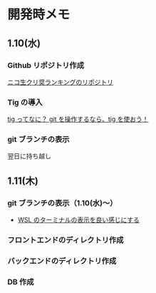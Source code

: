 # 開発時メモ

## 1.10(水)

### Github リポジトリ作成

[ニコ生クリ奨ランキングのリポジトリ](https://github.com/MASA20201203/NicodbApp)

### Tig の導入

[tig ってなに？ git を操作するなら、tig を使おう！](https://zenn.dev/gakin/articles/use_tig_instread_of_git)

### git ブランチの表示

翌日に持ち越し

## 1.11(木)

### git ブランチの表示（1.10(水)～）

- [WSL のターミナルの表示を良い感じにする](https://qiita.com/tomtwinkle/items/41c06f53e81186186e9d)

### フロントエンドのディレクトリ作成

### バックエンドのディレクトリ作成

### DB 作成
